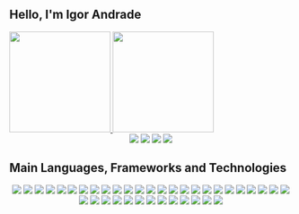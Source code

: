 ## Hello, I'm Igor Andrade

 <div>
  <a href="https://github.com/igorandradee">
  <img height="180em" src="https://github-readme-stats.vercel.app/api?username=igorandradee&show_icons=true&theme=tokyonight&include_all_commits=true&count_private=true&icon_color=fff"/>
  <img height="180em" src="https://github-readme-stats.vercel.app/api/top-langs/?username=igorandradee&layout=compact&langs_count=7&theme=tokyonight"/>
</div>

<div align="center">
  <a href="mailto:igor.andrade1013@gmail.com" target="_blank"><img src="https://img.shields.io/badge/Gmail-D14836?style=for-the-badge&logo=gmail&logoColor=white"></a>
  <a href="https://stackoverflow.com/users/11270322/igor-andrade" target="_blank"><img src="https://img.shields.io/badge/-Stackoverflow-FE7A16?style=for-the-badge&logo=stack-overflow&logoColor=white"></a> 
  <a href="https://www.linkedin.com/in/igor-andrade-silva/" target="_blank"><img src="https://img.shields.io/badge/linkedin-%230077B5.svg?style=for-the-badge&logo=linkedin&logoColor=white"></a> 
  <a href="https://discord.gg/RKGPARJa" target="_blank"><img src="https://img.shields.io/badge/Discord-7289DA?style=for-the-badge&logo=discord&logoColor=white" target="_blank"></a>
</div>

## Main Languages, Frameworks and Technologies

<p align="center">
<a href="#"><img src="https://img.shields.io/badge/AWS-%23FF9900.svg?style=for-the-badge&logo=amazon-aws&logoColor=white"></a>
<a href="#"><img src="https://img.shields.io/badge/azure-%230072C6.svg?style=for-the-badge&logo=azure-devops&logoColor=white"></a>
<a href="#"><img src="https://img.shields.io/badge/.NET-5C2D91?style=for-the-badge&logo=.net&logoColor=white"></a>
<a href="#"><img src="https://img.shields.io/badge/c%23-%23239120.svg?style=for-the-badge&logo=c-sharp&logoColor=white"></a>
<a href="#"><img src="https://img.shields.io/badge/javascript-%23323330.svg?style=for-the-badge&logo=javascript&logoColor=%23F7DF1E"></a>
<a href="#"><img src="https://img.shields.io/badge/typescript-%23007ACC.svg?style=for-the-badge&logo=typescript&logoColor=white"></a>
<a href="#"><img src="https://img.shields.io/badge/react-%2320232a.svg?style=for-the-badge&logo=react&logoColor=%2361DAFB"></a>
<a href="#"><img src="https://img.shields.io/badge/React_Router-CA4245?style=for-the-badge&logo=react-router&logoColor=white"></a>
<a href="#"><img src="https://img.shields.io/badge/redux-%23593d88.svg?style=for-the-badge&logo=redux&logoColor=white"></a>
<a href="#"><img src="https://img.shields.io/badge/angular-%23DD0031.svg?style=for-the-badge&logo=angular&logoColor=white"></a>
<a href="#"><img src="https://img.shields.io/badge/node.js-6DA55F?style=for-the-badge&logo=node.js&logoColor=white"></a>
<a href="#"><img src="https://img.shields.io/badge/html5-%23E34F26.svg?style=for-the-badge&logo=html5&logoColor=white"></a>
<a href="#"><img src="https://img.shields.io/badge/css3-%231572B6.svg?style=for-the-badge&logo=css3&logoColor=white"></a>
<a href="#"><img src="https://img.shields.io/badge/dart-%230175C2.svg?style=for-the-badge&logo=dart&logoColor=white"></a>
<a href="#"><img src="https://img.shields.io/badge/-GraphQL-E10098?style=for-the-badge&logo=graphql&logoColor=white"></a>
<a href="#"><img src="https://img.shields.io/badge/angular.js-%23E23237.svg?style=for-the-badge&logo=angularjs&logoColor=white"></a>
<a href="#"><img src="https://img.shields.io/badge/bootstrap-%23563D7C.svg?style=for-the-badge&logo=bootstrap&logoColor=white"></a>
<a href="#"><img src="https://img.shields.io/badge/Electron-191970?style=for-the-badge&logo=Electron&logoColor=white"></a>
<a href="#"><img src="https://img.shields.io/badge/Flutter-%2302569B.svg?style=for-the-badge&logo=Flutter&logoColor=white"></a>
<a href="#"><img src="https://img.shields.io/badge/NPM-%23000000.svg?style=for-the-badge&logo=npm&logoColor=white"></a>
<a href="#"><img src="https://img.shields.io/badge/SASS-hotpink.svg?style=for-the-badge&logo=SASS&logoColor=white"></a>
<a href="#"><img src="https://img.shields.io/badge/yarn-%232C8EBB.svg?style=for-the-badge&logo=yarn&logoColor=white"></a>
<a href="#"><img src="https://img.shields.io/badge/Visual%20Studio%20Code-0078d7.svg?style=for-the-badge&logo=visual-studio-code&logoColor=white"></a>
<a href="#"><img src="https://img.shields.io/badge/Visual%20Studio-5C2D91.svg?style=for-the-badge&logo=visual-studio&logoColor=white"></a>
<a href="#"><img src="https://img.shields.io/badge/git-%23F05033.svg?style=for-the-badge&logo=git&logoColor=white"></a>
<a href="#"><img src="https://img.shields.io/badge/github-%23121011.svg?style=for-the-badge&logo=github&logoColor=white"></a>
<a href="#"><img src="https://img.shields.io/badge/jenkins-%232C5263.svg?style=for-the-badge&logo=jenkins&logoColor=white"></a>
<a href="#"><img src="https://img.shields.io/badge/nginx-%23009639.svg?style=for-the-badge&logo=nginx&logoColor=white"></a>
<a href="#"><img src="https://img.shields.io/badge/MongoDB-%234ea94b.svg?style=for-the-badge&logo=mongodb&logoColor=white"></a>
<a href="#"><img src="https://img.shields.io/badge/mysql-%2300f.svg?style=for-the-badge&logo=mysql&logoColor=white"></a>
<a href="#"><img src="https://img.shields.io/badge/redis-%23DD0031.svg?style=for-the-badge&logo=redis&logoColor=white"></a>
<a href="#"><img src="https://img.shields.io/badge/-Arduino-00979D?style=for-the-badge&logo=Arduino&logoColor=white"></a>
<a href="#"><img src="https://img.shields.io/badge/docker-%230db7ed.svg?style=for-the-badge&logo=docker&logoColor=white"></a>
<a href="#"><img src="https://img.shields.io/badge/ESLint-4B3263?style=for-the-badge&logo=eslint&logoColor=white"></a>
<a href="#"><img src="https://img.shields.io/badge/kubernetes-%23326ce5.svg?style=for-the-badge&logo=kubernetes&logoColor=white"></a>
<a href="#"><img src="https://img.shields.io/badge/Postman-FF6C37?style=for-the-badge&logo=postman&logoColor=white"></a>
<a href="#"><img src="https://img.shields.io/badge/rancher-%230075A8.svg?style=for-the-badge&logo=rancher&logoColor=white"></a>
<a href="#"><img src="https://img.shields.io/badge/-Swagger-%23Clojure?style=for-the-badge&logo=swagger&logoColor=white"></a>
</p>
